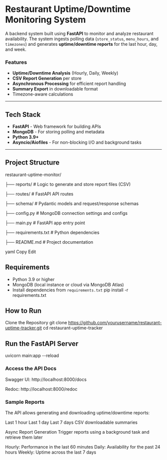 # Restaurant Uptime/Downtime Monitoring System

A backend system built using **FastAPI** to monitor and analyze restaurant availability. The system ingests polling data (`store_status`, `menu_hours`, and `timezones`) and generates **uptime/downtime reports** for the last hour, day, and week.

### Features

-  **Uptime/Downtime Analysis** (Hourly, Daily, Weekly)
-  **CSV Report Generation** per store
-  **Asynchronous Processing** for efficient report handling
-  **Summary Export** in downloadable format
-  Timezone-aware calculations

---

## Tech Stack

- **FastAPI** - Web framework for building APIs
- **MongoDB** - For storing polling and metadata
- **Python 3.9+**
- **Asyncio/Aiofiles** - For non-blocking I/O and background tasks

---
## Project Structure
restaurant-uptime-monitor/

├── reports/ # Logic to generate and store report files (CSV)

├── routes/ # FastAPI API routes

├── schema/ # Pydantic models and request/response schemas

├── config.py # MongoDB connection settings and configs

├── main.py # FastAPI app entry point

├── requirements.txt # Python dependencies

├── README.md # Project documentation

yaml
Copy
Edit

## Requirements

- Python 3.9 or higher
- MongoDB (local instance or cloud via MongoDB Atlas)
- Install dependencies from `requirements.txt`
pip install -r requirements.txt


## How to Run

Clone the Repository
git clone https://github.com/yourusername/restaurant-uptime-tracker.git
cd restaurant-uptime-tracker

## Run the FastAPI Server 

uvicorn main:app --reload


### Access the API Docs
Swagger UI: http://localhost:8000/docs

Redoc: http://localhost:8000/redoc

### Sample Reports
The API allows generating and downloading uptime/downtime reports:

Last 1 hour
Last 1 day
Last 7 days
CSV downloadable summaries

Async Report Generation
Trigger reports using a background task and retrieve them later

Hourly: Performance in the last 60 minutes
Daily: Availability for the past 24 hours
Weekly: Uptime across the last 7 days
